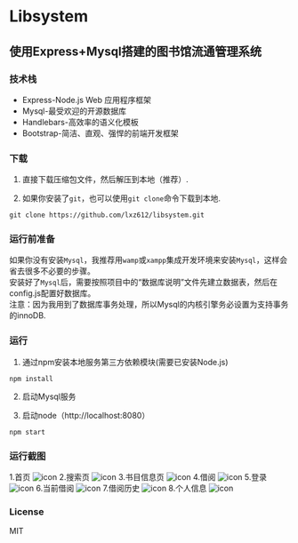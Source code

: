 Libsystem
===
使用Express+Mysql搭建的图书馆流通管理系统
---

### 技术栈
* Express-Node.js Web 应用程序框架
* Mysql-最受欢迎的开源数据库
* Handlebars-高效率的语义化模板
* Bootstrap-简洁、直观、强悍的前端开发框架

### 下载
1. 直接下载压缩包文件，然后解压到本地（推荐）.

2. 如果你安装了`git`，也可以使用`git clone`命令下载到本地.
 ```
 git clone https://github.com/lxz612/libsystem.git
 ```

### 运行前准备
  如果你没有安装`Mysql`，我推荐用`wamp`或`xampp`集成开发环境来安装`Mysql`，这样会省去很多不必要的步骤。<br />
  安装好了`Mysql`后，需要按照项目中的“数据库说明”文件先建立数据表，然后在config.js配置好数据库。<br />
  注意：因为我用到了数据库事务处理，所以Mysql的内核引擎务必设置为支持事务的innoDB.

### 运行

1. 通过npm安装本地服务第三方依赖模块(需要已安装Node.js)
 ```
 npm install
 ```

2. 启动Mysql服务

3. 启动node（http://localhost:8080）
 ```
 npm start
 ```
### 运行截图
1.首页
![icon](/Capture/1.jpg "")
2.搜索页
![icon](/Capture/2.JPG "")
3.书目信息页
![icon](/Capture/3.jpg "")
4.借阅
![icon](/Capture/4.jpg "")
5.登录
![icon](/Capture/5.jpg "")
6.当前借阅
![icon](/Capture/6.jpg "")
7.借阅历史
![icon](/Capture/7.jpg "")
8.个人信息
![icon](/Capture/8.jpg "")
 
### License
  MIT

